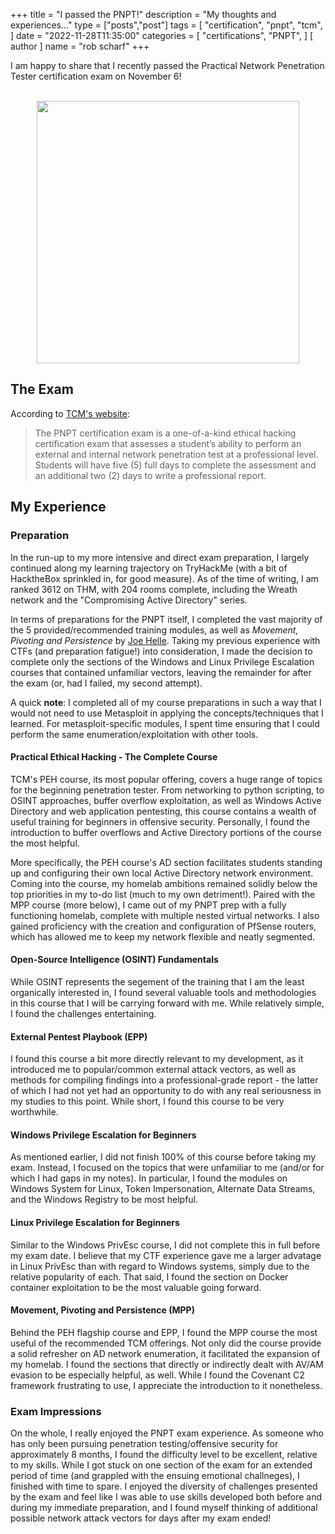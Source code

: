 +++
title = "I passed the PNPT!"
description = "My thoughts and experiences..."
type = ["posts","post"]
tags = [
    "certification",
    "pnpt",
    "tcm",
]
date = "2022-11-28T11:35:00"
categories = [
    "certifications",
    "PNPT",
]
[ author ]
  name = "rob scharf"
+++

I am happy to share that I recently passed the Practical Network Penetration Tester certification exam on November 6!

<br/>

<center>
<img src="/images/pnpt-cert.png" style="height:420px"> 
</center>


## The Exam
According to [TCM's website](https://certifications.tcm-sec.com/pnpt/):

> The PNPT certification exam is a one-of-a-kind ethical hacking certification exam that assesses a student’s ability to perform an external and internal network penetration test at a professional level.  Students will have five (5) full days to complete the assessment and an additional two (2) days to write a professional report.

## My Experience

### Preparation
In the run-up to my more intensive and direct exam preparation, I largely continued along my learning trajectory on TryHackMe (with a bit of HacktheBox sprinkled in, for good measure). As of the time of writing, I am ranked 3612 on THM, with 204 rooms complete, including the Wreath network and the "Compromising Active Directory" series.

In terms of preparations for the PNPT itself, I completed the vast majority of the 5 provided/recommended training modules, as well as *Movement, Pivoting and Persistence* by [Joe Helle](https://medium.themayor.tech/). Taking my previous experience with CTFs (and preparation fatigue!) into consideration, I made the decision to complete only the sections of the Windows and Linux Privilege Escalation courses that contained unfamiliar vectors, leaving the remainder for after the exam (or, had I failed, my second attempt). 

A quick **note**: I completed all of my course preparations in such a way that I would not need to use Metasploit in applying the concepts/techniques that I learned. For metasploit-specific modules, I spent time ensuring that I could perform the same enumeration/exploitation with other tools.

#### Practical Ethical Hacking - The Complete Course
TCM's PEH course, its most popular offering, covers a huge range of topics for the beginning penetration tester. From networking to python scripting, to OSINT approaches, buffer overflow exploitation, as well as Windows Active Directory and web application pentesting, this course contains a wealth of useful training for beginners in offensive security. Personally, I found the introduction to buffer overflows and Active Directory portions of the course the most helpful. 

More specifically, the PEH course's AD section facilitates students standing up and configuring their own local Active Directory network environment. Coming into the course, my homelab ambitions remained solidly below the top priorities in my to-do list (much to my own detriment!). Paired with the MPP course (more below), I came out of my PNPT prep with a fully functioning homelab, complete with multiple nested virtual networks. I also gained proficiency with the creation and configuration of PfSense routers, which has allowed me to keep my network flexible and neatly segmented.

#### Open-Source Intelligence (OSINT) Fundamentals
While OSINT represents the segement of the training that I am the least organically interested in, I found several valuable tools and methodologies in this course that I will be carrying forward with me. While relatively simple, I found the challenges entertaining. 

#### External Pentest Playbook (EPP)
I found this course a bit more directly relevant to my development, as it introduced me to popular/common external attack vectors, as well as methods for compiling findings into a professional-grade report - the latter of which I had not yet had an opportunity to do with any real seriousness in my studies to this point. While short, I found this course to be very worthwhile. 

#### Windows Privilege Escalation for Beginners
As mentioned earlier, I did not finish 100% of this course before taking my exam. Instead, I focused on the topics that were unfamiliar to me (and/or for which I had gaps in my notes). In particular, I found the modules on Windows System for Linux, Token Impersonation, Alternate Data Streams, and the Windows Registry to be most helpful.

#### Linux Privilege Escalation for Beginners
Similar to the Windows PrivEsc course, I did not complete this in full before my exam date. I believe that my CTF experience gave me a larger advatage in Linux PrivEsc than with regard to Windows systems, simply due to the relative popularity of each. That said, I found the section on Docker container exploitation to be the most valuable going forward.

#### Movement, Pivoting and Persistence (MPP)
Behind the PEH flagship course and EPP, I found the MPP course the most useful of the recommended TCM offerings. Not only did the course provide a solid refresher on AD network enumeration, it facilitated the expansion of my homelab. I found the sections that directly or indirectly dealt with AV/AM evasion to be especially helpful, as well. While I found the Covenant C2 framework frustrating to use, I appreciate the introduction to it nonetheless.

### Exam Impressions
On the whole, I really enjoyed the PNPT exam experience. As someone who has only been pursuing penetration testing/offensive security for approximately 8 months, I found the difficulty level to be excellent, relative to my skills. While I got stuck on one section of the exam for an extended period of time (and grappled with the ensuing emotional challneges), I finished with time to spare. I enjoyed the diversity of challenges presented by the exam and feel like I was able to use skills developed both before and during my immediate preparation, and I found myself thinking of additional possible network attack vectors for days after my exam ended! 